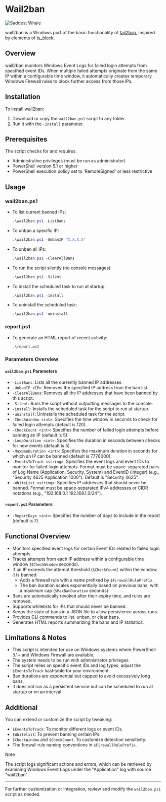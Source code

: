 # Wail2ban

![Saddest Whale](http://i.imgur.com/NVlsY.png "Saddest Whale")

wail2ban is a Windows port of the basic functionality of [fail2ban](http://www.fail2ban.org/), inspired by elements of [ts_block](https://github.com/EvanAnderson/ts_block).

## Overview

wail2ban monitors Windows Event Logs for failed login attempts from specified event IDs. When multiple failed attempts originate from the same IP within a configurable time window, it automatically creates temporary Windows Firewall rules to block further access from those IPs.

## Installation
To install wail2ban:

1. Download or copy the `wail2ban.ps1` script to any folder.
2. Run it with the `-install` parameter.

## Prerequisites

The script checks for and requires:

- Administrative privileges (must be run as administrator)
- PowerShell version 5.1 or higher
- PowerShell execution policy set to 'RemoteSigned' or less restrictive

## Usage

### wail2ban.ps1

- To list current banned IPs:
  ```powershell
  .\wail2ban.ps1 -ListBans
  ```

- To unban a specific IP:
  ```powershell
  .\wail2ban.ps1 -UnbanIP "X.X.X.X"
  ```

- To unban all IPs:
  ```powershell
  .\wail2ban.ps1 -ClearAllBans
  ```

- To run the script silently (no console messages):
  ```powershell
  .\wail2ban.ps1 -Silent
  ```

- To install the scheduled task to run at startup:
  ```powershell
  .\wail2ban.ps1 -install
  ```

- To uninstall the scheduled task:
  ```powershell
  .\wail2ban.ps1 -uninstall
  ```

### report.ps1

- To generate an HTML report of recent activity:
  ```powershell
  .\report.ps1
  ```

### Parameters Overview

#### `wail2ban.ps1` Parameters
- `-ListBans`: Lists all the currently banned IP addresses.
- `-UnbanIP <IP>`: Removes the specified IP address from the ban list.
- `-ClearAllBans`: Removes all the IP addresses that have been banned by this script.
- `-Silent`: Runs the script without outputting messages to the console.
- `-install`: Installs the scheduled task for the script to run at startup.
- `-uninstall`: Uninstalls the scheduled task for the script.
- `-CheckWindow <int>`: Specifies the time window in seconds to check for failed login attempts (default is 120).
- `-CheckCount <int>`: Specifies the number of failed login attempts before banning an IP (default is 5).
- `-LoopDuration <int>`: Specifies the duration in seconds between checks for new events (default is 5).
- `-MaxBanDuration <int>`: Specifies the maximum duration in seconds for which an IP can be banned (default is 7776000).
- `-EventsToTrack <string>`: Specifies the event logs and event IDs to monitor for failed login attempts. Format must be space-separated pairs of Log Name (Application, Security, System) and EventID (integer) (e.g., "Security 4625 Application 1000"). Default is "Security 4625".
- `-WhiteList <string>`: Specifies IP addresses that should never be banned. Format must be space-separated IPv4 addresses or CIDR notations (e.g., "192.168.0.1 192.168.1.0/24").

#### `report.ps1` Parameters
- `-ReportDays <int>`: Specifies the number of days to include in the report (default is 7).

## Functional Overview

- Monitors specified event logs for certain Event IDs related to failed login attempts.
- Tracks attempts from each IP address within a configurable time window (`$CheckWindow` seconds).
- If an IP exceeds the attempt threshold (`$CheckCount`) within the window, it is banned:
  - Adds a firewall rule with a name prefixed by `$FirewallRulePrefix`.
  - The ban duration scales exponentially based on previous bans, with a maximum cap (`$MaxBanDuration` seconds).
- Bans are automatically revoked after their expiry time, and rules are removed.
- Supports whitelists for IPs that should never be banned.
- Keeps the state of bans in a JSON file to allow persistence across runs.
- Provides CLI commands to list, unban, or clear bans.
- Generates HTML reports summarizing the bans and IP statistics.

## Limitations & Notes

- This script is intended for use on Windows systems where PowerShell 5.1+ and Windows Firewall are available.
- The system needs to be run with administrator privileges.
- The script relies on specific event IDs and log types; adjust the `$EventsToTrack` hashtable for your environment.
- Ban durations are exponential but capped to avoid excessively long bans.
- It does not run as a persistent service but can be scheduled to run at startup or on an interval.

## Additional

You can extend or customize the script by tweaking:

- `$EventsToTrack`: To monitor different logs or event IDs.
- `$Whitelist`: To prevent banning certain IPs.
- `$CheckWindow` and `$CheckCount`: To customize detection sensitivity.
- The firewall rule naming conventions in `$FirewallRulePrefix`.

> [!NOTE] 
> The script logs significant actions and errors, which can be retrieved by examining Windows Event Logs under the "Application" log with source "wail2ban".

---

For further customization or integration, review and modify the `wail2ban.ps1` script as needed.
